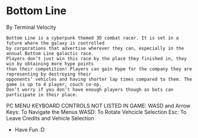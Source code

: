 # Bottom Line

By Terminal Velocity

    Bottom Line is a cyberpunk themed 3D combat racer. It is set in a future where the galaxy is controlled
    by corporations that advertise wherever they can, especially in the annual Bottom Line galactic race.
    Players don’t just win this race by the place they finished in, they win by obtaining more hype points
    than their competition! Players can gain Hype for the company they are representing by destroying their
    opponents’ vehicles and having shorter lap times compared to them. The game is up to 4 player, couch co-op.
    Don’t worry if you don’t have enough players though as bots can participate in their place.

	
PC MENU KEYBOARD CONTROLS NOT LISTED IN GAME:
	WASD and Arrow Keys: To Navigate the Menus
	WASD: To Rotate Vehcicle Selection
	Esc: To Leave Credits and Vehicle Selection


- Have Fun :D